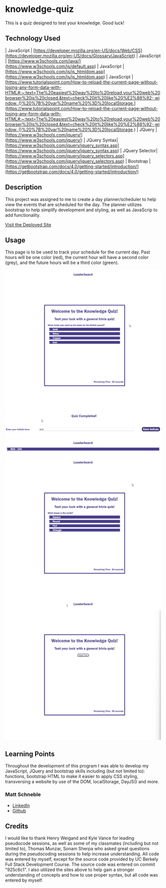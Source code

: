 # knowledge-quiz
This is a quiz designed to test your knowledge. Good luck!
## Technology Used 

| JavaScript | [https://developer.mozilla.org/en-US/docs/Web/CSS] (https://developer.mozilla.org/en-US/docs/Glossary/JavaScript)
| JavaScript | [https://www.w3schools.com/java/] (https://www.w3schools.com/js/default.asp)
| JavaScript | [https://www.w3schools.com/js/js_htmldom.asp] (https://www.w3schools.com/js/js_htmldom.asp)
| JavaScript | [https://www.tutorialspoint.com/How-to-reload-the-current-page-without-losing-any-form-data-with-HTML#:~:text=The%20easiest%20way%20to%20reload,your%20web%20browser%20is%20closed.&text=check%20it%20like%20%E2%88%92-,window.,()%20%7B%20var%20name%20%3D%20localStorage.] (https://www.tutorialspoint.com/How-to-reload-the-current-page-without-losing-any-form-data-with-HTML#:~:text=The%20easiest%20way%20to%20reload,your%20web%20browser%20is%20closed.&text=check%20it%20like%20%E2%88%92-,window.,()%20%7B%20var%20name%20%3D%20localStorage.)
| JQuery | [https://www.w3schools.com/jquery/] (https://www.w3schools.com/jquery/)
| JQuery Syntax| [https://www.w3schools.com/jquery/jquery_syntax.asp] (https://www.w3schools.com/jquery/jquery_syntax.asp)
| JQuery Selector| [https://www.w3schools.com/jquery/jquery_selectors.asp] (https://www.w3schools.com/jquery/jquery_selectors.asp)
| Bootstrap | [https://getbootstrap.com/docs/4.0/getting-started/introduction/](https://getbootstrap.com/docs/4.0/getting-started/introduction/)

## Description 

This project was assigned to me to create a day planner/scheduler to help view the events that are scheduled for the day. The planner utilizes bootstrap to help simplify development and styling, as well as JavaScrip to add functionality. 

[Visit the Deployed Site](https://mattschneble.github.io/day-planner/)

## Usage 

This page is to be used to track your schedule for the current day. Past hours will be one color (red), the current hour will have a second color (grey), and the future hours will be a third color (green).

![Screenshot of Quiz](./assets/images/After%20Wrong%20Answer.png)
![Screenshot of Quiz](./assets/images/Enter%20Initials.png)
![Screenshot of Quiz](./assets/images/Leaderboard.png)
![Screenshot of Quiz](./assets/images/Question.png)
![Screenshot of Quiz](./assets/images/Start%20Screen.png)

## Learning Points 

Throughout the development of this program I was able to develop my JavaScript, JQuery and bootstrap skills including (but not limited to): functions, bootstrap HTML to make it easier to apply CSS styling, transversing a website by use of the DOM, localStorage, DayJS() and more. 

### Matt Schneble

* [LinkedIn](https://www.linkedin.com/in/matthew-schneble/)
* [Github](https://github.com/mattschneble)

## Credits

 I would like to thank Henry Weigand and Kyle Vance for leading pseudocode sessions, as well as some of my classmates (including but not limited to), Thomas Munzar, Sonam Sherpa who asked great questions during the pseudocoding sessions to help increase understanding. All code was entered by myself, except for the source code provided by UC Berkely Full Stack Development Course. The source code was entered on commit "925c6c1". I also utilized the sites above to help gain a stronger understanding of concepts and how to use proper syntax, but all code was entered by myself.
